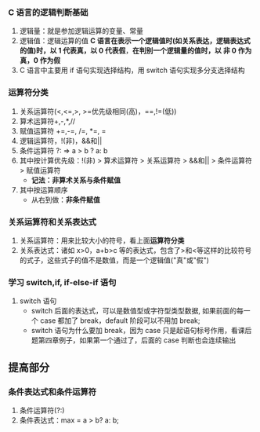 ### C 语言的逻辑判断基础

1. 逻辑量：就是参加逻辑运算的变量、常量
2. 逻辑值：逻辑运算的值
   **C 语言在表示一个逻辑值时(如关系表达，逻辑表达式的值)时，以 1 代表真，以 0 代表假**，**在判别一个逻辑量的值时，以 非 0 作为真，0 作为假**
3. C 语言中主要用 if 语句实现选择结构，用 switch 语句实现多分支选择结构

### 运算符分类

1. 关系运算符(<,<=,>, >=优先级相同(高)，==,!=(低))
2. 算术运算符+,-,\*,//
3. 赋值运算符 +=,-=, /=, \*=, =
4. 逻辑运算符，!(非)，&&和||
5. 条件运算符 ?: => a > b ? a: b
6. 其中按计算优先级：!(非) > 算术运算符 > 关系运算符 > &&和|| > 条件运算符 > 赋值运算符
   - **记法：非算术关系与条件赋值**
7. 其中按运算顺序
   - 从右到做：**非条件赋值**

### 关系运算符和关系表达式

1. 关系运算符：用来比较大小的符号，看上面**运算符分类**
2. 关系表达式：诸如 x>0，a+b>c 等的表达式，包含了>和<等这样的比较符号的式子，这些式子的值不是数值，而是一个逻辑值("真"或"假")

### 学习 switch,if, if-else-if 语句

1. switch 语句
   - switch 后面的表达式，可以是数值型或字符型类型数据, 如果前面的每一个 case 都加了 break，default 阶段可以不用加 break;
   - switch 语句为什么要加 break，因为 case 只是起语句标号作用，看课后题第四章例子，如果第一个通过了，后面的 case 判断也会连续输出

## 提高部分

### 条件表达式和条件运算符

1. 条件运算符(?:)
2. 条件表达式：max = a > b? a: b;
